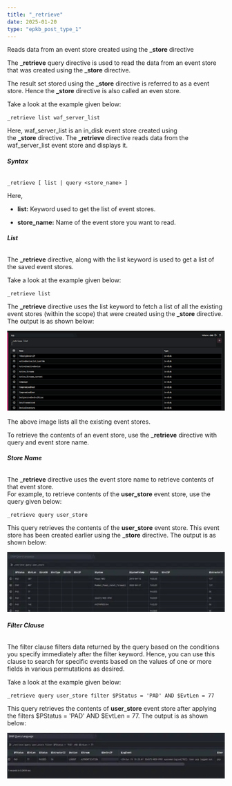 ```yaml
---
title: "_retrieve"
date: 2025-01-20
type: "epkb_post_type_1"
---
```


  
Reads data from an event store created using the **\_store** directive

The **\_retrieve** query directive is used to read the data from an event store that was created using the **\_store** directive.

The result set stored using the **\_store** directive is referred to as a event store. Hence the **\_store** directive is also called an even store.

Take a look at the example given below:

```
_retrieve list waf_server_list
```

Here, waf\_server\_list is an in\_disk event store created using the **\_store** directive. The **\_retrieve** directive reads data from the waf\_server\_list event store and displays it.

###### **Syntax**

```
_retrieve [ list | query <store_name> ]
```

Here,

- **list:** Keyword used to get the list of event stores.

- **store\_name:** Name of the event store you want to read.

###### **List**

The **\_retrieve** directive, along with the list keyword is used to get a list of the saved event stores.

Take a look at the example given below:

```
_retrieve list
```

The **\_retrieve** directive uses the list keyword to fetch a list of all the existing event stores (within the scope) that were created using the **\_store** directive. The output is as shown below:

![image 1-Dec-06-2023-10-51-15-3430-AM](./images-_retrieve/_retrieve-1.png)

The above image lists all the existing event stores.

To retrieve the contents of an event store, use the **\_retrieve** directive with query and event store name.

###### **Store Name**

The **\_retrieve** directive uses the event store name to retrieve contents of that event store.  
For example, to retrieve contents of the **user\_store** event store, use the query given below:

```
_retrieve query user_store
```

This query retrieves the contents of the **user\_store** event store. This event store has been created earlier using the **\_store** directive. The output is as shown below:

![image 2-Dec-06-2023-10-51-29-8316-AM](./images-_retrieve/_retrieve-2.png)

###### **Filter Clause**

The filter clause filters data returned by the query based on the conditions you specify immediately after the filter keyword. Hence, you can use this clause to search for specific events based on the values of one or more fields in various permutations as desired.

Take a look at the example given below:

```
_retrieve query user_store filter $PStatus = 'PAD' AND $EvtLen = 77
```

This query retrieves the contents of **user\_store** event store after applying the filters $PStatus = 'PAD' AND $EvtLen = 77. The output is as shown below:

![image 3-Dec-06-2023-10-51-41-7190-AM](./images-_retrieve/_retrieve-3.png)
